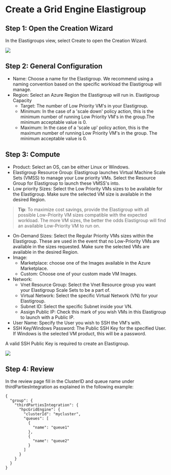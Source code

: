 # Create a Grid Engine Elastigroup

## Step 1: Open the Creation Wizard

In the Elastigroups view, select Create to open the Creation Wizard.

<img src="/elastigroup/_media/create-a-grid-engine-elastigroup_1.png" />

## Step 2: General Configuration

- Name: Choose a name for the Elastigroup. We recommend using a naming convention based on the specific workload the Elastigroup will manage.
- Region: Select an Azure Region the Elastigroup will run in.
  Elastigroup Capacity
  - Target: The number of Low Priority VM's in your Elastigroup.
  - Minimum: In the case of a 'scale down' policy action, this is the minimum number of running Low Priority VM's in the group.The minimum acceptable value is 0.
  - Maximum: In the case of a 'scale up' policy action, this is the maximum number of running Low Priority VM's in the group. The minimum acceptable value is 0.

## Step 3: Compute

- Product: Select an OS, can be either Linux or Windows.
- Elastigroup Resource Group: Elastigroup launches Virtual Machine Scale Sets (VMSS) to manage your Low priority VMs. Select the Resource Group for Elastigroup to launch these VMSS's into.
- Low priority Sizes: Select the Low Priority VMs sizes to be available for the Elastigroup. Make sure the selected VM size is available in the desired Region.

> **Tip**: To maximize cost savings, provide the Elastigroup with all possible Low-Priority VM sizes compatible with the expected workload. The more VM sizes, the better the odds Elastigroup will find an available Low-Priority VM to run on.

- On-Demand Sizes: Select the Regular Priority VMs sizes within the Elastigroup. These are used in the event that no Low-Priority VMs are available in the sizes requested. Make sure the selected VMs are available in the desired Region.
- Image:
  - Marketplace: choose one of the Images available in the Azure Marketplace.
  - Custom: Choose one of your custom made VM Images.
- Network:
  - Vnet Resource Group: Select the Vnet Resource group you want your Elastigroup Scale Sets to be a part of.
  - Virtual Network: Select the specific Virtual Network (VN) for your Elastigroup.
  - Subnet ID: Select the specific Subnet inside your VN.
  - Assign Public IP: Check this mark of you wish VMs in this Elastigroup to launch with a Public IP.
- User Name: Specify the User you wish to SSH the VM's with.
- SSH Key/Windows Password: The Public SSH Key for the specified User. If Windows is the selected VM product, this will be a password.

A valid SSH Public Key is required to create an Elastigroup.

<img src="/elastigroup/_media/create-a-grid-engine-elastigroup_2.png" />

## Step 4: Review

In the review page fill in the ClusterID and queue name under thirdPartiesIntegration as explained in the following example:

```
{
  "group": {
    "thirdPartiesIntegration": {
      "hpcGridEngine": {
        "clusterId": "mycluster",
        "queues": [
          {
            "name": "queue1"
          },
          {
            "name": "queue2"
          }
        ]
      }
    }
  }
}
```
